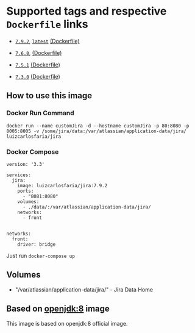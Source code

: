 # Supported tags and respective ```Dockerfile``` links

* [```7.9.2```](https://github.com/docker-gallery/jira/tree/v.7.9.2), [```latest```](https://github.com/docker-gallery/jira) [(Dockerfile)](https://github.com/docker-gallery/jira/blob/v.7.9.2/Dockerfile)

* [```7.6.0```](https://github.com/docker-gallery/jira/tree/v.7.6.0), [(Dockerfile)](https://github.com/docker-gallery/jira/blob/v.7.6.0/Dockerfile)

* [```7.5.1```](https://github.com/docker-gallery/jira/tree/v.7.5.1)  [(Dockerfile)](https://github.com/docker-gallery/jira/blob/v.7.5.1/Dockerfile)

* [```7.3.0```](https://github.com/docker-gallery/jira/tree/v.7.3.0)  [(Dockerfile)](https://github.com/docker-gallery/jira/blob/v.7.3.0/Dockerfile)

## How to use this image

### Docker Run Command

```
docker run --name customJira -d --hostname customJira -p 80:8080 -p 8005:8005 -v /some/jira/data:/var/atlassian/application-data/jira/ luizcarlosfaria/jira
```

### Docker Compose
```
version: '3.3'

services:
  jira:
    image: luizcarlosfaria/jira:7.9.2
    ports:
      - "8081:8080"
    volumes:
      - ./data/:/var/atlassian/application-data/jira/
    networks:
      - front


networks:
  front:
    driver: bridge
```
Just run ```docker-compose up```




## Volumes
* "/var/atlassian/application-data/jira/" - Jira Data Home

## Based on [openjdk:8](https://hub.docker.com/_/openjdk/) image
This image is based on openjdk:8 official image.
